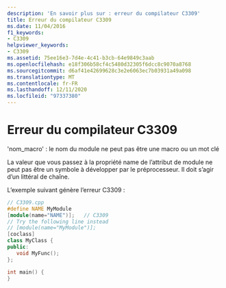 ```yaml
---
description: 'En savoir plus sur : erreur du compilateur C3309'
title: Erreur du compilateur C3309
ms.date: 11/04/2016
f1_keywords:
- C3309
helpviewer_keywords:
- C3309
ms.assetid: 75ee16e3-7d4e-4c41-b3cb-64e9849c3aab
ms.openlocfilehash: e18f306b58cf4c5480d32305f6dcc8c9070a8768
ms.sourcegitcommit: d6af41e42699628c3e2e6063ec7b03931a49a098
ms.translationtype: MT
ms.contentlocale: fr-FR
ms.lasthandoff: 12/11/2020
ms.locfileid: "97337380"
---
```

# <a name="compiler-error-c3309"></a>Erreur du compilateur C3309

'nom_macro' : le nom du module ne peut pas être une macro ou un mot clé

La valeur que vous passez à la propriété name de l’attribut de module ne peut pas être un symbole à développer par le préprocesseur. Il doit s’agir d’un littéral de chaîne.

L’exemple suivant génère l’erreur C3309 :

```cpp
// C3309.cpp
#define NAME MyModule
[module(name="NAME")];   // C3309
// Try the following line instead
// [module(name="MyModule")];
[coclass]
class MyClass {
public:
   void MyFunc();
};

int main() {
}
```
